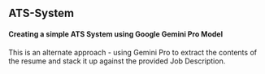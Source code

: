## ATS-System 
#### Creating a simple ATS System using Google Gemini Pro Model 
This is an alternate approach - using Gemini Pro to extract the contents of the resume and stack it up against the provided Job Description. 

